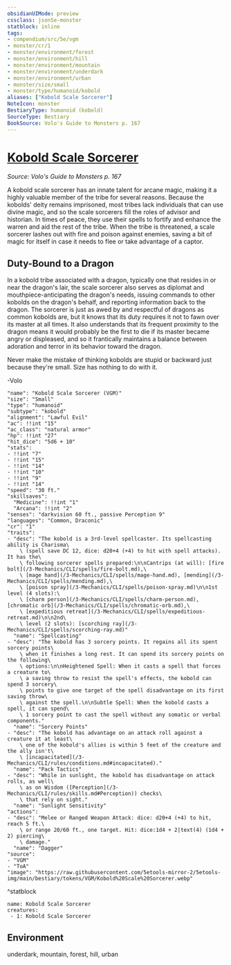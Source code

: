 ```yaml
---
obsidianUIMode: preview
cssclass: json5e-monster
statblock: inline
tags:
- compendium/src/5e/vgm
- monster/cr/1
- monster/environment/forest
- monster/environment/hill
- monster/environment/mountain
- monster/environment/underdark
- monster/environment/urban
- monster/size/small
- monster/type/humanoid/kobold
aliases: ["Kobold Scale Sorcerer"]
NoteIcon: monster
BestiaryType: humanoid (kobold)
SourceType: Bestiary
BookSource: Volo's Guide to Monsters p. 167
---
```

# [Kobold Scale Sorcerer](3-Mechanics\CLI\bestiary\humanoid/kobold-scale-sorcerer-vgm.md)
*Source: Volo's Guide to Monsters p. 167*  

A kobold scale sorcerer has an innate talent for arcane magic, making it a highly valuable member of the tribe for several reasons. Because the kobolds' deity remains imprisoned, most tribes lack individuals that can use divine magic, and so the scale sorcerers fill the roles of advisor and historian. In times of peace, they use their spells to fortify and enhance the warren and aid the rest of the tribe. When the tribe is threatened, a scale sorcerer lashes out with fire and poison against enemies, saving a bit of magic for itself in case it needs to flee or take advantage of a captor.

## Duty-Bound to a Dragon

In a kobold tribe associated with a dragon, typically one that resides in or near the dragon's lair, the scale sorcerer also serves as diplomat and mouthpiece-anticipating the dragon's needs, issuing commands to other kobolds on the dragon's behalf, and reporting information back to the dragon. The sorcerer is just as awed by and respectful of dragons as common kobolds are, but it knows that its duty requires it not to fawn over its master at all times. It also understands that its frequent proximity to the dragon means it would probably be the first to die if its master became angry or displeased, and so it frantically maintains a balance between adoration and terror in its behavior toward the dragon.

Never make the mistake of thinking kobolds are stupid or backward just because they're small. Size has nothing to do with it.

-Volo

```statblock
"name": "Kobold Scale Sorcerer (VGM)"
"size": "Small"
"type": "humanoid"
"subtype": "kobold"
"alignment": "Lawful Evil"
"ac": !!int "15"
"ac_class": "natural armor"
"hp": !!int "27"
"hit_dice": "5d6 + 10"
"stats":
- !!int "7"
- !!int "15"
- !!int "14"
- !!int "10"
- !!int "9"
- !!int "14"
"speed": "30 ft."
"skillsaves":
  "Medicine": !!int "1"
  "Arcana": !!int "2"
"senses": "darkvision 60 ft., passive Perception 9"
"languages": "Common, Draconic"
"cr": "1"
"traits":
- "desc": "The kobold is a 3rd-level spellcaster. Its spellcasting ability is Charisma\
    \ (spell save DC 12, dice: d20+4 (+4) to hit with spell attacks). It has the\
    \ following sorcerer spells prepared:\n\nCantrips (at will): [fire bolt](/3-Mechanics/CLI/spells/fire-bolt.md),\
    \ [mage hand](/3-Mechanics/CLI/spells/mage-hand.md), [mending](/3-Mechanics/CLI/spells/mending.md),\
    \ [poison spray](/3-Mechanics/CLI/spells/poison-spray.md)\n\n1st level (4 slots):\
    \ [charm person](/3-Mechanics/CLI/spells/charm-person.md), [chromatic orb](/3-Mechanics/CLI/spells/chromatic-orb.md),\
    \ [expeditious retreat](/3-Mechanics/CLI/spells/expeditious-retreat.md)\n\n2nd\
    \ level (2 slots): [scorching ray](/3-Mechanics/CLI/spells/scorching-ray.md)"
  "name": "Spellcasting"
- "desc": "The kobold has 3 sorcery points. It regains all its spent sorcery points\
    \ when it finishes a long rest. It can spend its sorcery points on the following\
    \ options:\n\nHeightened Spell: When it casts a spell that forces a creature to\
    \ a saving throw to resist the spell's effects, the kobold can spend 3 sorcery\
    \ points to give one target of the spell disadvantage on its first saving throw\
    \ against the spell.\n\nSubtle Spell: When the kobold casts a spell, it can spend\
    \ 1 sorcery point to cast the spell without any somatic or verbal components."
  "name": "Sorcery Points"
- "desc": "The kobold has advantage on an attack roll against a creature it at least\
    \ one of the kobold's allies is within 5 feet of the creature and the ally isn't\
    \ [incapacitated](/3-Mechanics/CLI/rules/conditions.md#incapacitated)."
  "name": "Pack Tactics"
- "desc": "While in sunlight, the kobold has disadvantage on attack rolls, as well\
    \ as on Wisdom ([Perception](/3-Mechanics/CLI/rules/skills.md#Perception)) checks\
    \ that rely on sight."
  "name": "Sunlight Sensitivity"
"actions":
- "desc": "Melee or Ranged Weapon Attack: dice: d20+4 (+4) to hit, reach 5 ft.\
    \ or range 20/60 ft., one target. Hit: dice:1d4 + 2|text(4) (1d4 + 2) piercing\
    \ damage."
  "name": "Dagger"
"source":
- "VGM"
- "ToA"
"image": "https://raw.githubusercontent.com/5etools-mirror-2/5etools-img/main/bestiary/tokens/VGM/Kobold%20Scale%20Sorcerer.webp"
```
^statblock

```encounter-table
name: Kobold Scale Sorcerer
creatures:
 - 1: Kobold Scale Sorcerer
```

## Environment

underdark, mountain, forest, hill, urban